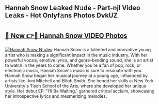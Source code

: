 ## Hannah Snow Le𝚊ked N𝚞de - Part-njI Video Le𝚊ks - Hot Onlyf𝚊ns Photos DvkUZ

# <h2><a href="http://ab47600.deff.icu/?id=Hannah+Snow">🔗 New 👉🔴 Hannah Snow VIDEO Photos</a></h2>

[![Hannah Snow N𝚞des](https://i.imgur.com/rIISA9y.gif)](http://ab47600.deff.icu/?id=Hannah+Snow)
Hannah Snow is a talented and innovative young artist who is making a significant impact in the music industry. With her powerful vocals, emotive lyrics, and genre-bending sound, she is an artist to watch in the years to come. Whether you're a fan of pop, rock, or electronic music, Hannah Snow's music is sure to resonate with you. Hannah Snow began her musical journey at a young age, influenced by artists like Joni Mitchell and Elliott Smith. She honed her skills at New York University's Tisch School of the Arts, where she developed her unique style. Her debut EP, "I'll Be Waiting," garnered critical acclaim, showcasing her introspective lyrics and mesmerizing melodies.
